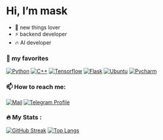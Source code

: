 # Hi, I’m **mask**
- 👀 new things lover
- ⚡️ backend developer
- 🔥 AI developer

### 🌱 my favorites
<a href="https://github.com/maskiiw"><img alt="Python" src="https://img.shields.io/badge/Python-3776AB?style=for-the-badge&logo=python&logoColor=f5f5f5"></a>
<a href="https://github.com/maskiiw"><img alt="C++" src="https://img.shields.io/badge/C++-00599C?style=for-the-badge&logo=cplusplus&logoColor=f5f5f5"></a> 
<a href="https://github.com/maskiiw"><img alt="Tensorflow" src="https://img.shields.io/badge/Tensorflow-FF6F00?style=for-the-badge&logo=tensorflow&logoColor=f5f5f5"></a>
<a href="https://github.com/maskiiw"><img alt="Flask" src="https://img.shields.io/badge/Flask-000000?style=for-the-badge&logo=flask&logoColor=f5f5f5"></a>
<a href="https://github.com/maskiiw"><img alt="Ubuntu" src="https://img.shields.io/badge/Ubuntu-E95420?style=for-the-badge&logo=ubuntu&logoColor=f5f5f5"></a>
<a href="https://github.com/maskiiw"><img alt="Pycharm" src="https://img.shields.io/badge/Pycharm-000000?style=for-the-badge&logo=pycharm&logoColor=f5f5f5"></a>


### 📫 How to reach me:
<a href="mailto:amirnesabi898@gmail.com"><img alt="Mail" src="https://img.shields.io/badge/Gmail-EA4335?style=for-the-badge&logo=gmail&logoColor=f5f5f5"></a>
<a href="https://t.me/awmiriiw"><img alt="Telegram Profile" src="https://img.shields.io/badge/Telegram-26A5E4?style=for-the-badge&logo=telegram&logoColor=f5f5f5"></a>


### :fire: My Stats :
[![GitHub Streak](http://github-readme-streak-stats.herokuapp.com/?user=maskiiw&mode=weekly&theme=dark&background=000000)](https://git.io/streak-stats)
[![Top Langs](https://github-readme-stats.vercel.app/api/top-langs/?username=maskiiw&layout=compact&theme=vision-friendly-dark)](https://github.com/anuraghazra/github-readme-stats)

<!---
maskiiw/maskiiw is a ✨ special ✨ repository because its `README.md` (this file) appears on your GitHub profile.
You can click the Preview link to take a look at your changes.
--->
